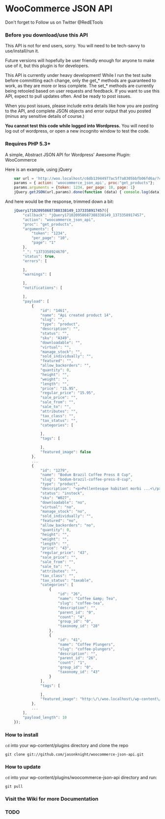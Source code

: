 # WooCommerce JSON API

Don't forget to Follow us on Twitter @RedETools

### Before you download/use this API

This API is not for end users, sorry. You will need to be tech-savvy to use/install/run it.

Future versions will hopefully be user friendly enough for anyone to make 
use of it, but this plugin is for developers.

This API is currently under heavy development! While I run the test suite
before committing each change, only the get_* methods are guaranteed to work,
as they are more or less complete. The set_* methods are currently being retooled
based on user requests and feedback. If you want to use this API, expect to
pull updates often. And be ready to post issues. 

When you post issues, please include extra details like how you are posting to
the API, and complete JSON objects and error output that you posted (minus any 
sensitive details of course.)

**You cannot test this code while logged into Wordpress.** You will need to
log out of wordpress, or open a new incognito window to test the code.

### Requires PHP 5.3+

A simple, Abstract JSON API for Wordpress' Awesome Plugin: WooCommerce

Here is an example, using jQuery

```javascript
    var url = 'http://woo.localhost/c6db13944977ac5f7a8305bbfb06fd6a/?callback=?';
    params = { action: 'woocommerce_json_api', proc:"get_products"};
    params.arguments = {token: 1234, per_page: 10, page: 1}
    jQuery.getJSON(url,params).done(function (data) { console.log(data);});
```

And here would be the response, trimmed down a bit:

```javascript
    jQuery171020958687388338149_1373358917457({
        "callback": "jQuery171020958687388338149_1373358917457",
        "action": "woocommerce_json_api",
        "proc": "get_products",
        "arguments": {
            "token": "1234",
            "per_page": "10",
            "page": "1"
        },
        "_": "1373358924670",
        "status": true,
        "errors": [

        ],
        "warnings": [

        ],
        "notifications": [

        ],
        "payload": [
            {
                "id": "1461",
                "name": "Api created product 14",
                "slug": "",
                "type": "product",
                "description": "",
                "status": "",
                "sku": "A349",
                "downloadable": "",
                "virtual": "",
                "manage_stock": "",
                "sold_individually": "",
                "featured": "",
                "allow_backorders": "",
                "quantity": 0,
                "height": "",
                "weight": "",
                "length": "",
                "price": "15.95",
                "regular_price": "15.95",
                "sale_price": "",
                "sale_from": "",
                "sale_to": "",
                "attributes": "",
                "tax_class": "",
                "tax_status": "",
                "categories": [

                ],
                "tags": [

                ],
                "featured_image": false
            },
            ...
            {
                "id": "1279",
                "name": "Bodum Brazil Coffee Press 8 Cup",
                "slug": "bodum-brazil-coffee-press-8-cup",
                "type": "product",
                "description": "<p>Pellentesque habitant morbi ...<\/p>",
                "status": "instock",
                "sku": "W027",
                "downloadable": "no",
                "virtual": "no",
                "manage_stock": "no",
                "sold_individually": "",
                "featured": "no",
                "allow_backorders": "no",
                "quantity": 0,
                "height": "",
                "weight": "",
                "length": "",
                "price": "43",
                "regular_price": "43",
                "sale_price": "",
                "sale_from": "",
                "sale_to": "",
                "attributes": "",
                "tax_class": "",
                "tax_status": "taxable",
                "categories": [
                    {
                        "id": "26",
                        "name": "Coffee &amp; Tea",
                        "slug": "coffee-tea",
                        "description": "",
                        "parent_id": "0",
                        "count": "4",
                        "group_id": "0",
                        "taxonomy_id": "28"
                    },
                    {
                        "id": "41",
                        "name": "Coffee Plungers",
                        "slug": "coffee-plungers",
                        "description": "",
                        "parent_id": "26",
                        "count": "1",
                        "group_id": "0",
                        "taxonomy_id": "43"
                    }
                ],
                "tags": [

                ],
                "featured_image": "http:\/\/woo.localhost\/wp-content\/uploads\/2012\/12\/Bodum-Coffee-Press-1.jpg"
            },
            ...
        ],
        "payload_length": 10
    });
```

### How to install

`cd` into your wp-content/plugins directory and clone the repo

`git clone git://github.com/jasonknight/woocommerce-json-api.git`

### How to update

`cd` into your wp-content/plugins/woocommerce-json-api directory and run:

`git pull`

### Visit the Wiki for more Documentation

### TODO